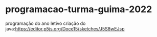 # programacao-turma-guima-2022
programação do ano letivo 
criação do java:https://editor.p5js.org/Doce15/sketches/J5S8wEJsp
